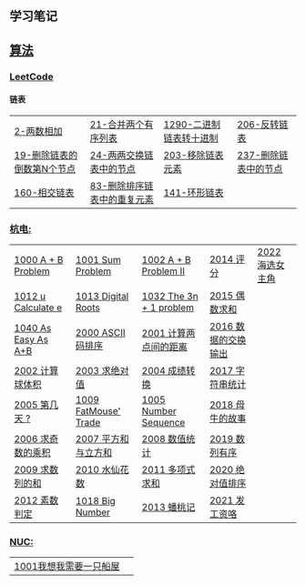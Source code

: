 ## 学习笔记

## [算法](ACM/README.md)

### [LeetCode](https://github.com/wcowboy/StudyNotes/tree/master/ACM/LeetCode)

#### 链表

|                                                              |                                                              |                                                              |                                                              |
| ------------------------------------------------------------ | ------------------------------------------------------------ | ------------------------------------------------------------ | ------------------------------------------------------------ |
| [2-两数相加](/ACM/LeetCode/2-两数之和.md)                    | [21-合并两个有序列表](/ACM/LeetCode/21-合并两个有序列表.md)  | [1290-二进制链表转十进制](/ACM/LeetCode/1290-二进制链表转十进制.md) | [206-反转链表](/ACM/LeetCode/206-反转链表.md)                |
| [19-删除链表的倒数第N个节点](/ACM/LeetCode/19-删除链表的倒数第N个节点.md) | [24-两两交换链表中的节点](/ACM/LeetCode/24-两两交换链表中的节点.md) | [203-移除链表元素](/ACM/LeetCode/203-移除链表元素.md)        | [237-删除链表中的节点](/ACM/LeetCode/237-删除链表中的节点.md) |
| [160-相交链表](/ACM/LeetCode/160-相交链表.md)                | [83-删除排序链表中的重复元素](/ACM/LeetCode/83-删除排序链表中的重复元素.md) | [141-环形链表](/ACM/LeetCode/141-环形链表.md)                |                                                              |


### [杭电:](ACM)

|                                                              |                                                              |                                                              |                                                              |                                                              |
| ------------------------------------------------------------ | :----------------------------------------------------------- | ------------------------------------------------------------ | ------------------------------------------------------------ | ------------------------------------------------------------ |
| [1000 A + B Problem](https://github.com/wcowboy/StudyNotes/blob/master/ACM/1000%20A%2BB%20Problem.md) | [1001 Sum Problem](https://github.com/wcowboy/StudyNotes/blob/master/ACM/1001%20Sum%20Problem.md) | [1002 A + B Problem II](https://github.com/wcowboy/StudyNotes/blob/master/ACM/1002%20A%20%2B%20B%20Problem%20II.md) | [2014 评分](https://github.com/wcowboy/StudyNotes/blob/master/ACM/2014%20%E8%AF%84%E5%88%86.md) | [2022 海选女主角](https://github.com/wcowboy/StudyNotes/blob/master/ACM/2022%20%E6%B5%B7%E9%80%89%E5%A5%B3%E4%B8%BB%E8%A7%92.md) |
| [1012 u Calculate e](https://github.com/wcowboy/StudyNotes/blob/master/ACM/1012%20u%20Calculate%20e.md) | [1013 Digital Roots](https://github.com/wcowboy/StudyNotes/blob/master/ACM/1013%20Digital%20Roots.md) | [1032 The 3n + 1 problem](https://github.com/wcowboy/StudyNotes/blob/master/ACM/1032%20The%203n%20%2B%201%20problem.md) | [2015 偶数求和](https://github.com/wcowboy/StudyNotes/blob/master/ACM/2015%20%E5%81%B6%E6%95%B0%E6%B1%82%E5%92%8C.md) |                                                              |
| [1040 As Easy As A+B](https://github.com/wcowboy/StudyNotes/blob/master/ACM/1040%20As%20Easy%20As%20A%2BB.md) | [2000 ASCII码排序](https://github.com/wcowboy/StudyNotes/blob/master/ACM/2000%20ASCII%E7%A0%81%E6%8E%92%E5%BA%8F.md) | [2001 计算两点间的距离](https://github.com/wcowboy/StudyNotes/blob/master/ACM/2001%20%E8%AE%A1%E7%AE%97%E4%B8%A4%E7%82%B9%E9%97%B4%E7%9A%84%E8%B7%9D%E7%A6%BB.md) | [2016 数据的交换输出](https://github.com/wcowboy/StudyNotes/blob/master/ACM/2016%20%E6%95%B0%E6%8D%AE%E7%9A%84%E4%BA%A4%E6%8D%A2%E8%BE%93%E5%87%BA.md) |                                                              |
| [2002 计算球体积](https://github.com/wcowboy/StudyNotes/blob/master/ACM/2002%20%E8%AE%A1%E7%AE%97%E7%90%83%E4%BD%93%E7%A7%AF.md) | [2003 求绝对值](https://github.com/wcowboy/StudyNotes/blob/master/ACM/2003%20%E6%B1%82%E7%BB%9D%E5%AF%B9%E5%80%BC.md) | [2004 成绩转换](https://github.com/wcowboy/StudyNotes/blob/master/ACM/2004.md) | [2017 字符串统计](https://github.com/wcowboy/StudyNotes/blob/master/ACM/2017%20%E5%AD%97%E7%AC%A6%E4%B8%B2%E7%BB%9F%E8%AE%A1.md) |                                                              |
| [2005 第几天 ?](https://github.com/wcowboy/StudyNotes/blob/master/ACM/2005%20%E7%AC%AC%E5%87%A0%E5%A4%A9.md) | [1009 FatMouse' Trade](https://github.com/wcowboy/StudyNotes/blob/master/ACM/1009%20FatMouse'%20Trade.md) | [1005 Number Sequence](https://github.com/wcowboy/StudyNotes/blob/master/ACM/1005%20Number%20Sequence.md) | [2018 母牛的故事](https://github.com/wcowboy/StudyNotes/blob/master/ACM/2018%20%20%E6%AF%8D%E7%89%9B%E7%9A%84%E6%95%85%E4%BA%8B.md) |                                                              |
| [2006 求奇数的乘积](https://github.com/wcowboy/StudyNotes/blob/master/ACM/2006%20%E6%B1%82%E5%A5%87%E6%95%B0%E7%9A%84%E4%B9%98%E7%A7%AF.md) | [2007 平方和与立方和](https://github.com/wcowboy/StudyNotes/blob/master/ACM/2007%20%E5%B9%B3%E6%96%B9%E5%92%8C%E4%B8%8E%E7%AB%8B%E6%96%B9%E5%92%8C.md) | [2008 数值统计](https://github.com/wcowboy/StudyNotes/blob/master/ACM/2008%20%E6%95%B0%E5%80%BC%E7%BB%9F%E8%AE%A1.md) | [2019 数列有序](https://github.com/wcowboy/StudyNotes/blob/master/ACM/2019%20%E6%95%B0%E5%88%97%E6%9C%89%E5%BA%8F!.md) |                                                              |
| [2009 求数列的和](https://github.com/wcowboy/StudyNotes/blob/master/ACM/2009%20%E6%B1%82%E6%95%B0%E5%88%97%E7%9A%84%E5%92%8C.md) | [2010 水仙花数](https://github.com/wcowboy/StudyNotes/blob/master/ACM/2010%20%E6%B0%B4%E4%BB%99%E8%8A%B1%E6%95%B0.md) | [2011 多项式求和](https://github.com/wcowboy/StudyNotes/blob/master/ACM/2011%20%E5%A4%9A%E9%A1%B9%E5%BC%8F%E6%B1%82%E5%92%8C.md) | [2020 绝对值排序](https://github.com/wcowboy/StudyNotes/blob/master/ACM/2020%20%E7%BB%9D%E5%AF%B9%E5%80%BC%E6%8E%92%E5%BA%8F.md) |                                                              |
| [2012 素数判定](https://github.com/wcowboy/StudyNotes/blob/master/ACM/2012%20%E7%B4%A0%E6%95%B0%E5%88%A4%E5%AE%9A.md) | [1018 Big Number](https://github.com/wcowboy/StudyNotes/blob/master/ACM/1018%20Big%20Number.md) | [2013 蟠桃记](https://github.com/wcowboy/StudyNotes/blob/master/ACM/2013%20%E8%9F%A0%E6%A1%83%E8%AE%B0.md) | [2021 发工资咯](https://github.com/wcowboy/StudyNotes/blob/master/ACM/2021%20%E5%8F%91%E5%B7%A5%E8%B5%84%E5%92%AF.md) |                                                              |






### [NUC:](ACM/NUC)

|                                                             |      |
| ----------------------------------------------------------- | ---- |
| [1001我想我需要一只船屋](ACM/NUC/1001我想我需要一只船屋.md) |      |

